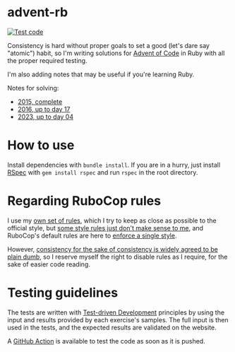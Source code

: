 # advent-rb

[![Test code](https://github.com/joshleaves/advent-rb/actions/workflows/rspec.yml/badge.svg)](https://github.com/joshleaves/advent-rb/actions/workflows/rspec.yml)

Consistency is hard without proper goals to set a good (let's dare say "atomic") habit, so I'm writing solutions for [Advent of Code](https://adventofcode.com/) in Ruby with all the proper required testing.

I'm also adding notes that may be useful if you're learning Ruby.

Notes for solving:
* [2015, complete](year_2015.md)
* [2016, up to day 17](year_2016.md)
* [2023, up to day 04](year_2023.md)

# How to use
Install dependencies with `bundle install`. If you are in a hurry, just install [RSpec](https://github.com/rspec/rspec-metagem) with `gem install rspec` and run `rspec` in the root directory.

# Regarding RuboCop rules
I use my [own set of rules](.rubocop.yml), which I try to keep as close as possible to the official style, but [some style rules just don't make sense to me](https://rubystyle.guide/#leading-dot-in-multi-line-chains), and RuboCop's default rules are here to [enforce a single style](https://github.com/rubocop/ruby-style-guide/pull/176#issuecomment-18670208).

However, [consistency for the sake of consistency is widely agreed to be plain dumb](https://github.com/rubocop/ruby-style-guide?tab=readme-ov-file#a-note-about-consistency), so I reserve myself the right to disable rules as I require, for the sake of easier code reading.

# Testing guidelines
The tests are written with [Test-driven Development](https://en.wikipedia.org/wiki/Test-driven_development) principles by using the input and results provided by each exercise's samples. The  full input is then used in the tests, and the expected results are validated on the website.

A [GitHub Action](https://docs.github.com/en/actions) is available to test the code as soon as it is pushed.

